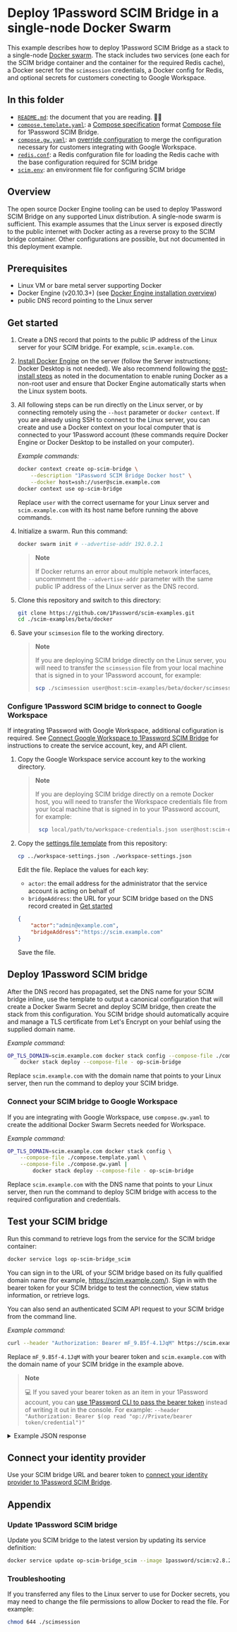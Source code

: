 # Deploy 1Password SCIM Bridge in a single-node Docker Swarm

This example describes how to deploy 1Password SCIM Bridge as a stack to a single-node [Docker swarm](https://docs.docker.com/engine/swarm/key-concepts/#what-is-a-swarm). The stack includes two services (one each for the SCIM bridge container and the container for the required Redis cache), a Docker secret for the `scimsession` credentials, a Docker config for Redis, and optional secrets for customers conecting to Google Workspace.

## In this folder

- [`README.md`](./README.md): the document that you are reading. 👋😃
- [`compose.template.yaml`](./compose.template.yaml): a [Compose specification](https://docs.docker.com/compose/compose-file/) format  [Compose file](https://docs.docker.com/compose/compose-file/03-compose-file/) for 1Password SCIM Bridge.
- [`compose.gw.yaml`](./compose.gw.yaml): an [override configuration](https://docs.docker.com/compose/multiple-compose-files/merge/) to merge the configuration necessary for customers integrating with Google Workspace.
- [`redis.conf`](./redis.conf): a Redis confguration file for loading the Redis cache with the base configuration required for SCIM bridge
- [`scim.env`](./scim.env): an environment file for configuring SCIM bridge

## Overview

The open source Docker Engine tooling can be used to deploy 1Password SCIM Bridge on any supported Linux distribution. A single-node swarm is sufficient. This example assumes that the Linux server is exposed directly to the public internet with Docker acting as a reverse proxy to the SCIM bridge container. Other configurations are possible, but not documented in this deployment example.

## Prerequisites

- Linux VM or bare metal server supporting Docker
- Docker Engine (v20.10.3+) (see [Docker Engine installation overview](https://docs.docker.com/engine/install/#server))
- public DNS record pointing to the Linux server

## Get started

1. Create a DNS record that points to the public IP address of the Linux server for your SCIM bridge. For example, `scim.example.com`.

2. [Install Docker Engine](https://docs.docker.com/engine/install/#server) on the server (follow the Server instructions; Docker Desktop is not needed). We also recommend following the [post-install steps](https://docs.docker.com/engine/install/linux-postinstall/) as noted in the documentation to enable runing Docker as a non-root user and ensure that Docker Engine automatically starts when the Linux system boots.

3. All following steps can be run directly on the Linux server, or by connecting remotely using the `--host` parameter or `docker context`. If you are already using SSH to connect to the Linux server, you can create and use a Docker context on your local computer that is connected to your 1Password account (these commands require Docker Engine or Docker Desktop to be installed on your computer).

   *Example commands:*

   ```sh
   docker context create op-scim-bridge \
       --description "1Password SCIM Bridge Docker host" \
       --docker host=ssh://user@scim.example.com
   docker context use op-scim-bridge
   ```

   Replace `user` with the correct username for your Linux server and `scim.example.com` with its host name before running the above commands.

4. Initialize a swarm. Run this command:

   ```sh
   docker swarm init # --advertise-addr 192.0.2.1
   ```

   > **Note**
   >
   > If Docker returns an error about multiple network interfaces, uncommment the `--advertise-addr` parameter with the same public IP address of the Linux server as the DNS record.

5. Clone this repository and switch to this directory:

    ```sh
    git clone https://github.com/1Password/scim-examples.git
    cd ./scim-examples/beta/docker
    ```

6. Save your `scimsesion` file to the working directory.

   > **Note**
   >
   > If you are deploying SCIM bridge directly on the Linux server, you will need to transfer the `scimsession` file
   > from your local machine that is signed in to your 1Password account, for example:
   >
   > ```sh
   > scp ./scimsession user@host:scim-examples/beta/docker/scimsession
   > ```

### Configure 1Password SCIM bridge to connect to Google Workspace

If integrating 1Password with Google Workspace, additional cofiguration is required. See [Connect Google Workspace to 1Password SCIM Bridge](https://support.1password.com/scim-google-workspace/#step-1-create-a-google-service-account-key-and-api-client) for instructions to create the service account, key, and API client.

1. Copy the Google Workspace service account key to the working directory.

   > **Note**
   >
   > If you are deploying SCIM bridge directly on a remote Docker host, you will need to transfer the Workspace credentials file
   > from your local machine that is signed in to your 1Password account, for example:
   >
   > ```sh
   >  scp local/path/to/workspace-credentials.json user@host:scim-examples/beta/docker/workspace-credentials.json
   > ```

2. Copy the [settings file template](/beta/workspace-settings.json) from this repository:

    ```sh
    cp ../workspace-settings.json ./workspace-settings.json
    ```

    Edit the file. Replace the values for each key:

    - `actor`: the email address for the administrator that the service account is acting on behalf of
    - `bridgeAddress`: the URL for your SCIM bridge based on the DNS record created in [Get started](#get-started)

    ```json
    {
        "actor":"admin@example.com",
        "bridgeAddress":"https://scim.example.com"
    }
    ```

    Save the file.

## Deploy 1Password SCIM bridge

After the DNS record has propagated, set the DNS name for your SCIM bridge inline, use the template to output a canonical configuration that will create a Docker Swarm Secret and deploy SCIM bridge, then create the stack from this configuration. You SCIM bridge should automatically acquire and manage a TLS certificate from Let's Encrypt on your behlaf using the supplied domain name.

*Example command:*

```sh
OP_TLS_DOMAIN=scim.example.com docker stack config --compose-file ./compose.template.yaml |
    docker stack deploy --compose-file - op-scim-bridge
```

Replace `scim.example.com` with the domain name that points to your Linux server, then run the command to deploy your SCIM bridge.

### Connect your SCIM bridge to Google Workspace

If you are integrating with Google Workspace, use `compose.gw.yaml` to create the additional Docker Swarm Secrets needed for Workspace.

*Example command:*

```sh
OP_TLS_DOMAIN=scim.example.com docker stack config \
    --compose-file ./compose.template.yaml \
    --compose-file ./compose.gw.yaml |
        docker stack deploy --compose-file - op-scim-bridge
```

Replace `scim.example.com` with the DNS name that points to your Linux server, then run the command to deploy SCIM bridge with access to the required configuration and credentials.

## Test your SCIM bridge

Run this command to retrieve logs from the service for the SCIM bridge container:

```sh
docker service logs op-scim-bridge_scim
```

You can sign in to the URL of your SCIM bridge based on its fully qualified domain name (for example, <https://scim.example.com/>). Sign in with the bearer token for your SCIM bridge to test the connection, view status information, or retrieve logs.

You can also send an authenticated SCIM API request to your SCIM bridge from the command line.

*Example command:*

```sh
curl --header "Authorization: Bearer mF_9.B5f-4.1JqM" https://scim.example.com/Users
```

Replace `mF_9.B5f-4.1JqM` with your bearer token and `scim.example.com` with the domain name of your SCIM bridge in the example above.

> **Note**
   >
   > 💻 If you saved your bearer token as an item in your 1Password account, you can [use 1Password CLI to pass the
   > bearer token](https://developer.1password.com/docs/cli/secrets-scripts#option-2-use-op-read-to-read-secrets)
   > instead of writing it out in the console. For example: `--header "Authorization: Bearer $(op read
   > "op://Private/bearer token/credential")"`

<details>
<summary>Example JSON response</summary>

> ```json
> {
>   "Resources": [
>     {
>       "active": true,
>       "displayName": "Eggs Ample",
>       "emails": [
>         {
>           "primary": true,
>           "type": "",
>           "value": "eggs.ample@example.com"
>         }
>       ],
>       "externalId": "",
>       "groups": [
>         {
>           "value": "f7eqriu7ht27mq5zmm63gf2dhq",
>           "ref": "https://scim.example.com/Groups/f7eqriu7ht27mq5zmm63gf2dhq"
>         }
>       ],
>       "id": "FECPUMYBHZB2PB6K4WKM4Q2HAU",
>       "meta": {
>         "created": "",
>         "lastModified": "",
>         "location": "",
>         "resourceType": "User",
>         "version": ""
>       },
>       "name": {
>         "familyName": "Ample",
>         "formatted": "Eggs Ample",
>         "givenName": "Eggs",
>         "honorificPrefix": "",
>         "honorificSuffix": "",
>         "middleName": ""
>       },
>       "schemas": [
>         "urn:ietf:params:scim:schemas:core:2.0:User"
>       ],
>       "userName": "eggs.ample@example.com"
>     },
>     ...
>   ]
> }
> ```

</details>

## Connect your identity provider

Use your SCIM bridge URL and bearer token to [connect your identity provider to 1Password SCIM Bridge](https://support.1password.com/scim/#step-3-connect-your-identity-provider).

## Appendix

### Update 1Password SCIM bridge

Update you SCIM bridge to the latest version by updating its service definition:

```sh
docker service update op-scim-bridge_scim --image 1password/scim:v2.8.2
```

### Troubleshooting

If you transferred any files to the Linux server to use for Docker secrets, you may need to change the file permissions to allow Docker to read the file. For example:

```sh
chmod 644 ./scimsession
```
